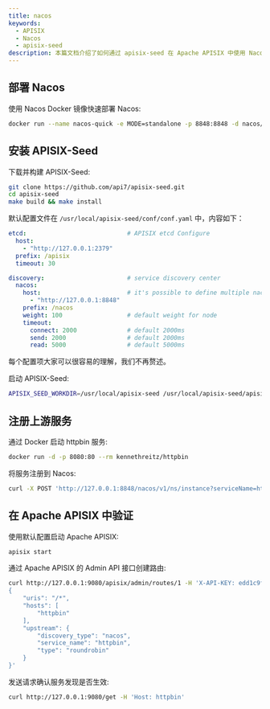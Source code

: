 ```yaml
---
title: nacos
keywords:
  - APISIX
  - Nacos
  - apisix-seed
description: 本篇文档介绍了如何通过 apisix-seed 在 Apache APISIX 中使用 Nacos 做服务发现。
---
```


<!--
#
# Licensed to the Apache Software Foundation (ASF) under one or more
# contributor license agreements.  See the NOTICE file distributed with
# this work for additional information regarding copyright ownership.
# The ASF licenses this file to You under the Apache License, Version 2.0
# (the "License"); you may not use this file except in compliance with
# the License.  You may obtain a copy of the License at
#
#     http://www.apache.org/licenses/LICENSE-2.0
#
# Unless required by applicable law or agreed to in writing, software
# distributed under the License is distributed on an "AS IS" BASIS,
# WITHOUT WARRANTIES OR CONDITIONS OF ANY KIND, either express or implied.
# See the License for the specific language governing permissions and
# limitations under the License.
#
-->


## 部署 Nacos

使用 Nacos Docker 镜像快速部署 Nacos:
```bash
docker run --name nacos-quick -e MODE=standalone -p 8848:8848 -d nacos/nacos-server:2.0.2
```

## 安装 APISIX-Seed

下载并构建 APISIX-Seed:
```bash
git clone https://github.com/api7/apisix-seed.git
cd apisix-seed
make build && make install
```

默认配置文件在 `/usr/local/apisix-seed/conf/conf.yaml` 中，内容如下：
```yaml
etcd:                            # APISIX etcd Configure
  host:
    - "http://127.0.0.1:2379"
  prefix: /apisix
  timeout: 30

discovery:                       # service discovery center
  nacos:
    host:                        # it's possible to define multiple nacos hosts addresses of the same nacos cluster.
      - "http://127.0.0.1:8848"
    prefix: /nacos
    weight: 100                  # default weight for node
    timeout:
      connect: 2000              # default 2000ms
      send: 2000                 # default 2000ms
      read: 5000                 # default 5000ms
```
每个配置项大家可以很容易的理解，我们不再赘述。

启动 APISIX-Seed:
```bash
APISIX_SEED_WORKDIR=/usr/local/apisix-seed /usr/local/apisix-seed/apisix-seed
```

## 注册上游服务

通过 Docker 启动 httpbin 服务:
```bash
docker run -d -p 8080:80 --rm kennethreitz/httpbin
```

将服务注册到 Nacos:
```bash
curl -X POST 'http://127.0.0.1:8848/nacos/v1/ns/instance?serviceName=httpbin&ip=127.0.0.1&port=8080'
```

## 在 Apache APISIX 中验证

使用默认配置启动 Apache APISIX:
```bash
apisix start
```

通过 Apache APISIX 的 Admin API 接口创建路由:
```bash
curl http://127.0.0.1:9080/apisix/admin/routes/1 -H 'X-API-KEY: edd1c9f034335f136f87ad84b625c8f1' -X PUT -i -d '
{
    "uris": "/*",
    "hosts": [
        "httpbin"
    ],
    "upstream": {
        "discovery_type": "nacos",
        "service_name": "httpbin",
        "type": "roundrobin"
    }
}'
```

发送请求确认服务发现是否生效:
```bash
curl http://127.0.0.1:9080/get -H 'Host: httpbin'
```
